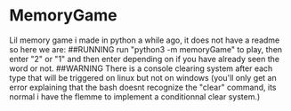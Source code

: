 # MemoryGame
Lil memory game i made in python a while ago, it does not have a readme so here we are:
##RUNNING
run "python3 -m memoryGame" to play, then enter "2" or "1" and then enter depending on if you have already seen the word or not.
##WARNING
There is a console clearing system after each type that will be triggered on linux but not on windows 
(you'll only get an error explaining that the bash doesnt recognize the "clear" command, its normal i have the flemme to implement a conditionnal clear system.)
